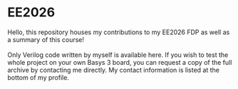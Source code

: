 # EE2026
Hello, this repository houses my contributions to my EE2026 FDP as well as a summary of this course! <br><br>
Only Verilog code written by myself is available here. If you wish to test the whole project on your own Basys 3 board, you can request a copy of the full archive by contacting me directly. My contact information is listed at the bottom of my profile.
